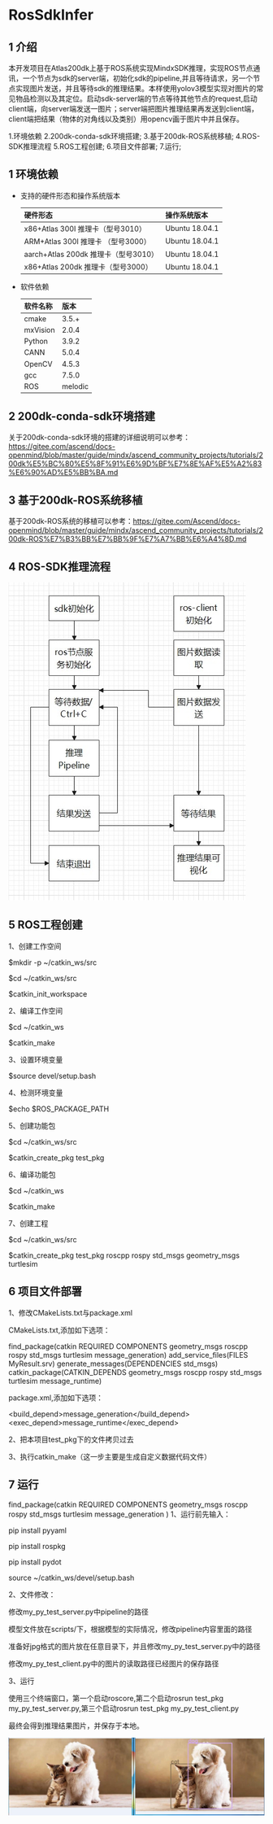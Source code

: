 # RosSdkInfer

## 1 介绍

本开发项目在Atlas200dk上基于ROS系统实现MindxSDK推理，实现ROS节点通讯，一个节点为sdk的server端，初始化sdk的pipeline,并且等待请求，另一个节点实现图片发送，并且等待sdk的推理结果。本样使用yolov3模型实现对图片的常见物品检测以及其定位。启动sdk-server端的节点等待其他节点的request,启动client端，向server端发送一图片；server端把图片推理结果再发送到client端，client端把结果（物体的对角线以及类别）用opencv画于图片中并且保存。

1.环境依赖
2.200dk-conda-sdk环境搭建;
3.基于200dk-ROS系统移植;
4.ROS-SDK推理流程
5.ROS工程创建;
6.项目文件部署;
7.运行;


## 1 环境依赖

* 支持的硬件形态和操作系统版本

  | 硬件形态                              | 操作系统版本   |
  | ------------------------------------- | -------------- |
  | x86+Atlas 300I 推理卡（型号3010）  | Ubuntu 18.04.1 |
  | ARM+Atlas 300I 推理卡 （型号3000）    | Ubuntu 18.04.1 |
  | aarch+Atlas 200dk 推理卡（型号3010）  | Ubuntu 18.04.1 |
  | x86+Atlas 200dk 推理卡（型号3000）  | Ubuntu 18.04.1 |

* 软件依赖

  | 软件名称 | 版本  |
  | -------- | ----- |
  | cmake    | 3.5.+ |
  | mxVision | 2.0.4 |
  | Python   | 3.9.2 |
  | CANN   | 5.0.4 |
  | OpenCV   | 4.5.3 |
  | gcc      | 7.5.0 |
  | ROS      | melodic |

## 2 200dk-conda-sdk环境搭建

关于200dk-conda-sdk环境的搭建的详细说明可以参考：https://gitee.com/ascend/docs-openmind/blob/master/guide/mindx/ascend_community_projects/tutorials/200dk%E5%BC%80%E5%8F%91%E6%9D%BF%E7%8E%AF%E5%A2%83%E6%90%AD%E5%BB%BA.md

## 3 基于200dk-ROS系统移植

基于200dk-ROS系统的移植可以参考：https://gitee.com/Ascend/docs-openmind/blob/master/guide/mindx/ascend_community_projects/tutorials/200dk-ROS%E7%B3%BB%E7%BB%9F%E7%A7%BB%E6%A4%8D.md

## 4 ROS-SDK推理流程

![输入图片说明](../figures/rossdkinfer.jpg "rossdkinfer.jpg")


## 5 ROS工程创建

1、创建工作空间

$mkdir -p ~/catkin_ws/src

$cd ~/catkin_ws/src

$catkin_init_workspace

2、编译工作空间

$cd ~/catkin_ws

$catkin_make

3、设置环境变量

$source devel/setup.bash

4、检测环境变量

$echo $ROS_PACKAGE_PATH

5、创建功能包

$cd ~/catkin_ws/src

$catkin_create_pkg test_pkg

6、编译功能包

$cd ~/catkin_ws

$catkin_make

7、创建工程

$cd ~/catkin_ws/src

$catkin_create_pkg test_pkg roscpp rospy std_msgs geometry_msgs turtlesim

## 6 项目文件部署

1、修改CMakeLists.txt与package.xml

CMakeLists.txt,添加如下选项：

find_package(catkin REQUIRED COMPONENTS geometry_msgs roscpp rospy std_msgs turtlesim message_generation)
add_service_files(FILES MyResult.srv)
generate_messages(DEPENDENCIES std_msgs)
catkin_package(CATKIN_DEPENDS geometry_msgs roscpp rospy std_msgs turtlesim message_runtime)

package.xml,添加如下选项：

<build_depend>message_generation</build_depend>
<exec_depend>message_runtime</exec_depend>

2、把本项目test_pkg下的文件拷贝过去

3、执行catkin_make（这一步主要是生成自定义数据代码文件）

## 7 运行


find_package(catkin REQUIRED COMPONENTS
  geometry_msgs
  roscpp
  rospy
  std_msgs
  turtlesim
  message_generation
)
1、运行前先输入：

pip install pyyaml

pip install rospkg

pip install pydot

source ~/catkin_ws/devel/setup.bash

2、文件修改：

修改my_py_test_server.py中pipeline的路径

模型文件放在scripts/下，根据模型的实际情况，修改pipeline内容里面的路径

准备好jpg格式的图片放在任意目录下，并且修改my_py_test_server.py中的路径

修改my_py_test_client.py中的图片的读取路径已经图片的保存路径

3、运行

使用三个终端窗口，第一个启动roscore,第二个启动rosrun test_pkg my_py_test_server.py,第三个启动rosrun test_pkg my_py_test_client.py

最终会得到推理结果图片，并保存于本地。

![输入图片说明](../figures/result.jpg "result.jpg")
